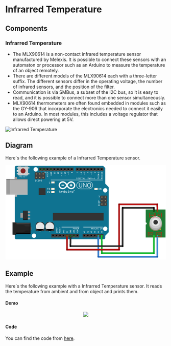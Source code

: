 # Infrarred Temperature

## Components 
### Infrarred Temperature

* The MLX90614 is a non-contact infrared temperature sensor manufactured by Melexis. It is possible to connect these sensors with an automaton or processor such as an Arduino to measure the temperature of an object remotely.
* There are different models of the MLX90614 each with a three-letter suffix. The different sensors differ in the operating voltage, the number of infrared sensors, and the position of the filter.
* Communication is via SMBus, a subset of the I2C bus, so it is easy to read, and it is possible to connect more than one sensor simultaneously.
* MLX90614 thermometers are often found embedded in modules such as the GY-906 that incorporate the electronics needed to connect it easily to an Arduino. In most modules, this includes a voltage regulator that allows direct powering at 5V.

<img title="Infrarred Temperature" src="https://createc3d.com/3722/sensor-de-temperatura-gy-906.jpg" width=200/>

## Diagram

Here´s the following example of a Infrarred Temperature sensor.

![Touch Switch diagram](./img/Infrarred_Temperature_diagram.png)

## Example

Here´s the following example with a Infrarred Temperature sensor. It reads the temperature from ambient and from object and prints them.

#### Demo
<p align="center"><img src="./img/Infrarred_Temperature_demo.gif"/></p>

#### Code

You can find the code from [here](./Infrarred_Temperature.ino).
